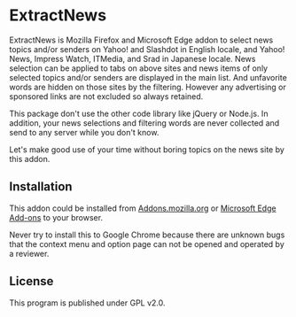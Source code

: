 ExtractNews
===========

ExtractNews is Mozilla Firefox and Microsoft Edge addon to select news topics and/or senders on Yahoo! and Slashdot in English locale, and Yahoo! News, Impress Watch, ITMedia, and Srad in Japanese locale. News selection can be applied to tabs on above sites and news items of only selected topics and/or senders are displayed in the main list. And unfavorite words are hidden on those sites by the filtering. However any advertising or sponsored links are not excluded so always retained.

This package don't use the other code library like jQuery or Node.js. In addition, your news selections and filtering words are never collected and send to any server while you don't know.

Let's make good use of your time without boring topics on the news site by this addon.

## Installation

This addon could be installed from [Addons.mozilla.org](https://addons.mozilla.org/ja/firefox/addon/extractnews/) or [Microsoft Edge Add-ons](https://microsoftedge.microsoft.com/addons/detail/extractnews/pjollmndgopckjplpmjglomkdbhbklio) to your browser.

Never try to install this to Google Chrome because there are unknown bugs that the context menu and option page can not be opened and operated by a reviewer.

## License

This program is published under GPL v2.0.
